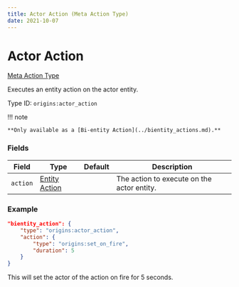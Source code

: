 ```yaml
---
title: Actor Action (Meta Action Type)
date: 2021-10-07
---
```


# Actor Action

[Meta Action Type](../meta_action_types.md)

Executes an entity action on the actor entity.

Type ID: `origins:actor_action`

!!! note

    **Only available as a [Bi-entity Action](../bientity_actions.md).**

### Fields

Field  | Type | Default | Description
-------|------|---------|-------------
`action` | [Entity Action](../entity_actions.md) | | The action to execute on the actor entity.

### Example

```json
"bientity_action": {
    "type": "origins:actor_action",
    "action": {
        "type": "origins:set_on_fire",
        "duration": 5
    }
}
```

This will set the actor of the action on fire for 5 seconds.
